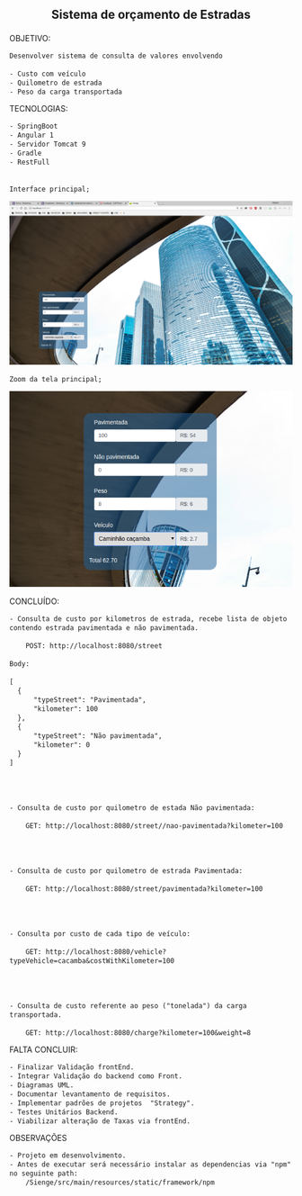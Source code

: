 <h2><p align="center"> Sistema de orçamento de Estradas</p></h2>


OBJETIVO:

	Desenvolver sistema de consulta de valores envolvendo 
	
	- Custo com veículo
	- Quilometro de estrada
	- Peso da carga transportada


TECNOLOGIAS:
	
	- SpringBoot
	- Angular 1
	- Servidor Tomcat 9
	- Gradle
	- RestFull

	
	Interface principal;
<p align="center"><img src="/Sienge/0_Printscreen/1.png" width="950"/></p>

	Zoom da tela principal;
<p align="center"><img src="/Sienge/0_Printscreen/2.png" width="950"/></p>

<p>


CONCLUÍDO:

	- Consulta de custo por kilometros de estrada, recebe lista de objeto contendo estrada pavimentada e não pavimentada.

		POST: http://localhost:8080/street
		
	Body:
	
	[
	  {
	      "typeStreet": "Pavimentada",
	      "kilometer": 100
	  },
	  {
	      "typeStreet": "Não pavimentada",
	      "kilometer": 0
	  }
	]




	- Consulta de custo por quilometro de estada Não pavimentada:
	
		GET: http://localhost:8080/street//nao-pavimentada?kilometer=100



	
	- Consulta de custo por quilometro de estrada Pavimentada:
	
		GET: http://localhost:8080/street/pavimentada?kilometer=100


	

	- Consulta por custo de cada tipo de veículo:
	
		GET: http://localhost:8080/vehicle?typeVehicle=cacamba&costWithKilometer=100




	- Consulta de custo referente ao peso ("tonelada") da carga transportada.

		GET: http://localhost:8080/charge?kilometer=100&weight=8


	

FALTA CONCLUIR:
	
	- Finalizar Validação frontEnd.
	- Integrar Validação do backend como Front.
	- Diagramas UML.
	- Documentar levantamento de requisitos.
	- Implementar padrões de projetos  "Strategy".
	- Testes Unitários Backend.
	- Viabilizar alteração de Taxas via frontEnd.


OBSERVAÇÕES

	- Projeto em desenvolvimento.
	- Antes de executar será necessário instalar as dependencias via "npm" no seguinte path:
		/Sienge/src/main/resources/static/framework/npm

</p>

